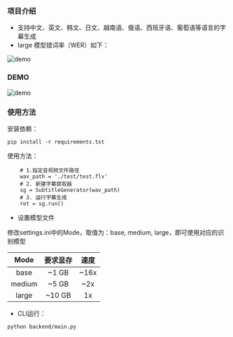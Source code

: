 ### 项目介绍

- 支持中文、英文、韩文、日文、越南语、俄语、西班牙语、葡萄语等语言的字幕生成
- large 模型错词率（WER）如下：

<img src="https://github.com/YaoFANGUK/video-subtitle-generator/blob/main/design/language-breakdown.svg?raw=true" alt="demo">

### DEMO

<img src="https://github.com/YaoFANGUK/video-subtitle-generator/blob/main/design/demo.gif?raw=true" alt="demo">


### 使用方法

安装依赖：
```shell
pip install -r requirements.txt
```

使用方法：

```shell
    # 1.指定音视频文件路径
    wav_path = './test/test.flv'
    # 2. 新建字幕提取器
    sg = SubtitleGenerator(wav_path)
    # 3. 运行字幕生成
    ret = sg.run()
```

- 设置模型文件

修改settings.ini中的Mode，取值为：base, medium, large，即可使用对应的识别模型

|  Mode  |  要求显存  |  速度  |
|:------:|:------:|:----:|
|  base  | ~1 GB  | ~16x |
| medium | ~5 GB  | ~2x  |
| large  | ~10 GB |  1x  |


- CLI运行：
```SHELL
python backend/main.py
```
